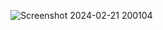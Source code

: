 ![Screenshot 2024-02-21 200104](https://github.com/ajayakumar615/Random-Password-Generator/assets/136103375/cb5cac6a-f6f8-4e9a-9df2-67e4432c1630)
